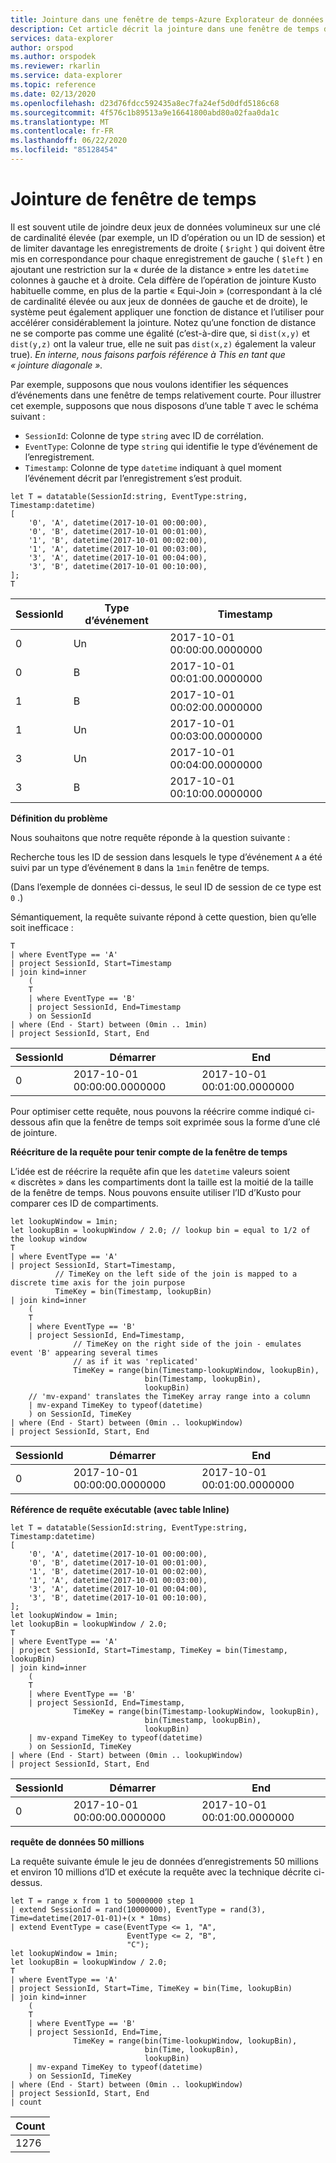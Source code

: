 ```yaml
---
title: Jointure dans une fenêtre de temps-Azure Explorateur de données
description: Cet article décrit la jointure dans une fenêtre de temps dans Azure Explorateur de données.
services: data-explorer
author: orspod
ms.author: orspodek
ms.reviewer: rkarlin
ms.service: data-explorer
ms.topic: reference
ms.date: 02/13/2020
ms.openlocfilehash: d23d76fdcc592435a8ec7fa24ef5d0dfd5186c68
ms.sourcegitcommit: 4f576c1b89513a9e16641800abd80a02faa0da1c
ms.translationtype: MT
ms.contentlocale: fr-FR
ms.lasthandoff: 06/22/2020
ms.locfileid: "85128454"
---
```

# <a name="time-window-join"></a>Jointure de fenêtre de temps

Il est souvent utile de joindre deux jeux de données volumineux sur une clé de cardinalité élevée (par exemple, un ID d’opération ou un ID de session) et de limiter davantage les enregistrements de droite ( `$right` ) qui doivent être mis en correspondance pour chaque enregistrement de gauche ( `$left` ) en ajoutant une restriction sur la « durée de la distance » entre les `datetime` colonnes à gauche et à droite. Cela diffère de l’opération de jointure Kusto habituelle comme, en plus de la partie « Equi-Join » (correspondant à la clé de cardinalité élevée ou aux jeux de données de gauche et de droite), le système peut également appliquer une fonction de distance et l’utiliser pour accélérer considérablement la jointure. Notez qu’une fonction de distance ne se comporte pas comme une égalité (c’est-à-dire que, si `dist(x,y)` et `dist(y,z)` ont la valeur true, elle ne suit pas `dist(x,z)` également la valeur true). *En interne, nous faisons parfois référence à This en tant que « jointure diagonale ».*

Par exemple, supposons que nous voulons identifier les séquences d’événements dans une fenêtre de temps relativement courte. Pour illustrer cet exemple, supposons que nous disposons d’une table `T` avec le schéma suivant :

- `SessionId`: Colonne de type `string` avec ID de corrélation.
- `EventType`: Colonne de type `string` qui identifie le type d’événement de l’enregistrement.
- `Timestamp`: Colonne de type `datetime` indiquant à quel moment l’événement décrit par l’enregistrement s’est produit.

<!-- csl: https://help.kusto.windows.net:443/Samples -->
```kusto
let T = datatable(SessionId:string, EventType:string, Timestamp:datetime)
[
    '0', 'A', datetime(2017-10-01 00:00:00),
    '0', 'B', datetime(2017-10-01 00:01:00),
    '1', 'B', datetime(2017-10-01 00:02:00),
    '1', 'A', datetime(2017-10-01 00:03:00),
    '3', 'A', datetime(2017-10-01 00:04:00),
    '3', 'B', datetime(2017-10-01 00:10:00),
];
T
```

|SessionId|Type d’événement|Timestamp|
|---|---|---|
|0|Un|2017-10-01 00:00:00.0000000|
|0|B|2017-10-01 00:01:00.0000000|
|1|B|2017-10-01 00:02:00.0000000|
|1|Un|2017-10-01 00:03:00.0000000|
|3|Un|2017-10-01 00:04:00.0000000|
|3|B|2017-10-01 00:10:00.0000000|


**Définition du problème**

Nous souhaitons que notre requête réponde à la question suivante :

   Recherche tous les ID de session dans lesquels le type d’événement `A` a été suivi par un type d’événement `B` dans la `1min` fenêtre de temps.

(Dans l’exemple de données ci-dessus, le seul ID de session de ce type est `0` .)

Sémantiquement, la requête suivante répond à cette question, bien qu’elle soit inefficace :

```kusto
T 
| where EventType == 'A'
| project SessionId, Start=Timestamp
| join kind=inner
    (
    T 
    | where EventType == 'B'
    | project SessionId, End=Timestamp
    ) on SessionId
| where (End - Start) between (0min .. 1min)
| project SessionId, Start, End 

```

|SessionId|Démarrer|End|
|---|---|---|
|0|2017-10-01 00:00:00.0000000|2017-10-01 00:01:00.0000000|

Pour optimiser cette requête, nous pouvons la réécrire comme indiqué ci-dessous afin que la fenêtre de temps soit exprimée sous la forme d’une clé de jointure.

**Réécriture de la requête pour tenir compte de la fenêtre de temps**

L’idée est de réécrire la requête afin que les `datetime` valeurs soient « discrètes » dans les compartiments dont la taille est la moitié de la taille de la fenêtre de temps.
Nous pouvons ensuite utiliser l’ID d’Kusto pour comparer ces ID de compartiments.

```kusto
let lookupWindow = 1min;
let lookupBin = lookupWindow / 2.0; // lookup bin = equal to 1/2 of the lookup window
T 
| where EventType == 'A'
| project SessionId, Start=Timestamp,
          // TimeKey on the left side of the join is mapped to a discrete time axis for the join purpose
          TimeKey = bin(Timestamp, lookupBin)
| join kind=inner
    (
    T 
    | where EventType == 'B'
    | project SessionId, End=Timestamp,
              // TimeKey on the right side of the join - emulates event 'B' appearing several times
              // as if it was 'replicated'
              TimeKey = range(bin(Timestamp-lookupWindow, lookupBin),
                              bin(Timestamp, lookupBin),
                              lookupBin)
    // 'mv-expand' translates the TimeKey array range into a column
    | mv-expand TimeKey to typeof(datetime)
    ) on SessionId, TimeKey 
| where (End - Start) between (0min .. lookupWindow)
| project SessionId, Start, End 
```

|SessionId|Démarrer|End|
|---|---|---|
|0|2017-10-01 00:00:00.0000000|2017-10-01 00:01:00.0000000|

**Référence de requête exécutable (avec table Inline)**

<!-- csl: https://help.kusto.windows.net:443/Samples -->
```kusto
let T = datatable(SessionId:string, EventType:string, Timestamp:datetime)
[
    '0', 'A', datetime(2017-10-01 00:00:00),
    '0', 'B', datetime(2017-10-01 00:01:00),
    '1', 'B', datetime(2017-10-01 00:02:00),
    '1', 'A', datetime(2017-10-01 00:03:00),
    '3', 'A', datetime(2017-10-01 00:04:00),
    '3', 'B', datetime(2017-10-01 00:10:00),
];
let lookupWindow = 1min;
let lookupBin = lookupWindow / 2.0;
T 
| where EventType == 'A'
| project SessionId, Start=Timestamp, TimeKey = bin(Timestamp, lookupBin)
| join kind=inner
    (
    T 
    | where EventType == 'B'
    | project SessionId, End=Timestamp,
              TimeKey = range(bin(Timestamp-lookupWindow, lookupBin),
                              bin(Timestamp, lookupBin),
                              lookupBin)
    | mv-expand TimeKey to typeof(datetime)
    ) on SessionId, TimeKey 
| where (End - Start) between (0min .. lookupWindow)
| project SessionId, Start, End 
```

|SessionId|Démarrer|End|
|---|---|---|
|0|2017-10-01 00:00:00.0000000|2017-10-01 00:01:00.0000000|


**requête de données 50 millions**

La requête suivante émule le jeu de données d’enregistrements 50 millions et environ 10 millions d’ID et exécute la requête avec la technique décrite ci-dessus.

<!-- csl: https://help.kusto.windows.net:443/Samples -->
```kusto
let T = range x from 1 to 50000000 step 1
| extend SessionId = rand(10000000), EventType = rand(3), Time=datetime(2017-01-01)+(x * 10ms)
| extend EventType = case(EventType <= 1, "A",
                          EventType <= 2, "B",
                          "C");
let lookupWindow = 1min;
let lookupBin = lookupWindow / 2.0;
T 
| where EventType == 'A'
| project SessionId, Start=Time, TimeKey = bin(Time, lookupBin)
| join kind=inner
    (
    T 
    | where EventType == 'B'
    | project SessionId, End=Time, 
              TimeKey = range(bin(Time-lookupWindow, lookupBin), 
                              bin(Time, lookupBin),
                              lookupBin)
    | mv-expand TimeKey to typeof(datetime)
    ) on SessionId, TimeKey 
| where (End - Start) between (0min .. lookupWindow)
| project SessionId, Start, End 
| count 
```

|Count|
|---|
|1276|
